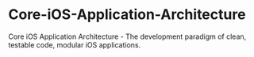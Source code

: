 # Core-iOS-Application-Architecture
Core iOS Application Architecture - The development paradigm of clean, testable code, modular iOS applications.
